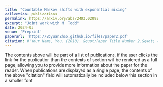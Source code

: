 ```yaml
---
title: "Countable Markov shifts with exponential mixing"
collection: publications
permalink: https://arxiv.org/abs/2403.02092
excerpt: "Joint work with M. Todd"
date: 2024-03
venue: 'Preprint'
paperurl: 'https://BoyuanZhao.github.io/files/paper2.pdf'
citation: #'Your Name, You. (2010). &quot;Paper Title Number 2.&quot; <i>Journal 1</i>. 1(2).'
---
```


The contents above will be part of a list of publications, if the user clicks the link for the publication than the contents of section will be rendered as a full page, allowing you to provide more information about the paper for the reader. When publications are displayed as a single page, the contents of the above "citation" field will automatically be included below this section in a smaller font.
